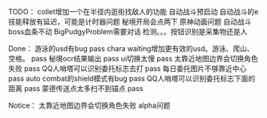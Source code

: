 TODO：
collet增加一个在半径内逛街找敌人的功能
自动战斗预启动
自动战斗的e技能释放有延迟，可能是计时器问题
秘境开局会点两下 原神动画问题
自动战斗boss血条不动
BigPudgyProblem需要对话
检测。。。按钮识别是采集物还是人

Done：
游泳的usd有bug pass
chara waiting增加更有效的usd。游泳、爬山、空格。 pass
秘境ocr结果输出 pass
ui切换太慢 pass
太靠近地图边界会切换角色失败 pass
QQ人哨塔可以识别委托标志去打 pass
每日委托图片不够靠近中心 pass
auto combat的shield模式有bug pass
QQ人哨塔可以识别委托标志下面的距离 pass
蒙德传送点太多扫不到锚点 pass

Notice：
太靠近地图边界会切换角色失败 alpha问题